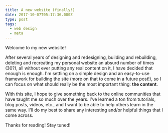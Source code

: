 ```yaml
---
title: A new website (finally!)
date: 2017-10-07T05:17:36.000Z
type: post
tags:
  - web design
  - meta
---
```


Welcome to my new website!

After several years of designing and redesigning, building and rebuilding, deleting and recreating my personal website an absurd number of times (30?), all without ever putting any real content on it, I have decided that enough is enough. I'm settling on a simple design and an easy-to-use framework for building the site (more on that to come in a future post!), so I can focus on what should really be the most important thing: **the content**.

With this site, I hope to give something back to the online communities that have taught me so much over the years. I've learned a ton from tutorials, blog posts, videos, etc., and I want to be able to help others learn in the same way. I'll do my best to share any interesting and/or helpful things that I come across.

Thanks for reading! Stay tuned!

